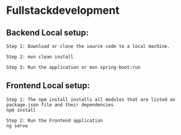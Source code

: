# Fullstackdevelopment

<h2>Backend Local setup:</h2>

```
Step 1: Download or clone the source code to a local machine.

Step 2: mvn clean install

Step 3: Run the application or mvn spring-boot:run
```


<h2>Frontend Local setup:</h2>

```
Step 1: The npm install installs all modules that are listed on package.json file and their dependencies
npm install

Step 2: Run the Frontend application 
ng serve
```
